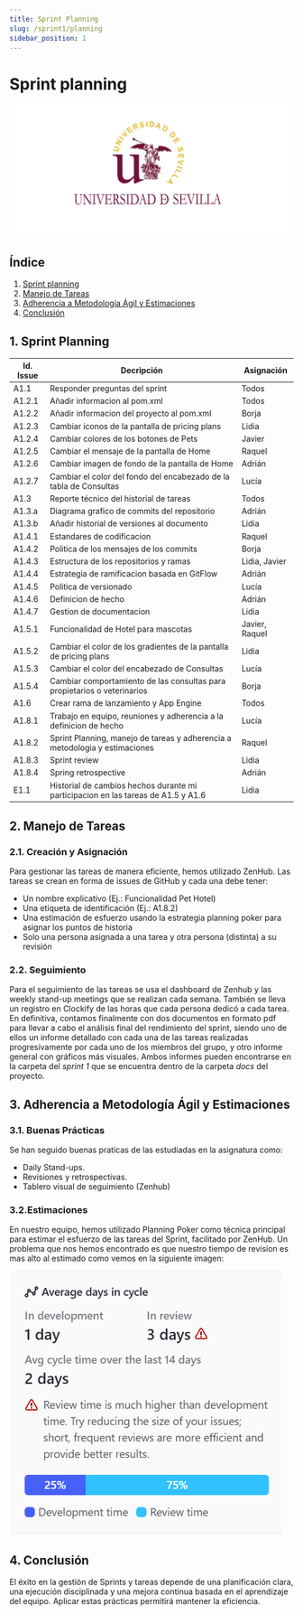 ```yaml
---
title: Sprint Planning
slug: /sprint1/planning
sidebar_position: 1
---
```


# Sprint planning

![Logo Universidad de Sevilla](./img/banner.jpg) 

## Índice
1. [Sprint planning](#1-sprint-planning)
2. [Manejo de Tareas](#2-manejo-de-tareas)
3. [Adherencia a Metodología Ágil y Estimaciones](#3-adherencia-a-metodología-ágil-y-estimaciones)
4. [Conclusión](#4-conclusión)


## 1. Sprint Planning

| Id. Issue | Decripción                                                                        | Asignación     |
| --------- | --------------------------------------------------------------------------------- | -------------- |
| A1.1      | Responder preguntas del sprint                                                    | Todos          |
| A1.2.1    | Añadir informacion al pom.xml                                                     | Todos          |
| A1.2.2    | Añadir informacion del proyecto al pom.xml                                        | Borja          |
| A1.2.3    | Cambiar iconos de la pantalla de pricing plans                                    | Lidia          |
| A1.2.4    | Cambiar colores de los botones de Pets                                            | Javier         |
| A1.2.5    | Cambiar el mensaje de la pantalla de Home                                         | Raquel         |
| A1.2.6    | Cambiar imagen de fondo de la pantalla de Home                                    | Adrián         |
| A1.2.7    | Cambiar el color del fondo del encabezado de la tabla de Consultas                | Lucía          |
| A1.3      | Reporte técnico del historial de tareas                                           | Todos          |
| A1.3.a    | Diagrama grafico de commits del repositorio                                       | Adrián         |
| A1.3.b    | Añadir historial de versiones al documento                                        | Lidia          |
| A1.4.1    | Estandares de codificacion                                                        | Raquel         |
| A1.4.2    | Politica de los mensajes de los commits                                           | Borja          |
| A1.4.3    | Estructura de los repositorios y ramas                                            | Lidia, Javier  |
| A1.4.4    | Estrategia de ramificacion basada en GitFlow                                      | Adrián         |
| A1.4.5    | Politica de versionado                                                            | Lucía          |
| A1.4.6    | Definicion de hecho                                                               | Adrián         |
| A1.4.7    | Gestion de documentacion                                                          | Lidia          |
| A1.5.1    | Funcionalidad de Hotel para mascotas                                              | Javier, Raquel |
| A1.5.2    | Cambiar el color de los gradientes de la pantalla de pricing plans                | Lidia          |
| A1.5.3    | Cambiar el color del encabezado de Consultas                                      | Lucía          |
| A1.5.4    | Cambiar comportamiento de las consultas para propietarios o veterinarios          | Borja          |
| A1.6      | Crear rama de lanzamiento y App Engine                                            | Todos          |
| A1.8.1    | Trabajo en equipo, reuniones y adherencia a la definicion de hecho                | Lucía          |
| A1.8.2    | Sprint Planning, manejo de tareas y adherencia a metodologia y estimaciones       | Raquel         |
| A1.8.3    | Sprint review                                                                     | Lidia          |
| A1.8.4    | Spring retrospective                                                              | Adrián         |
| E1.1      | Historial de cambios hechos durante mi participacion en las tareas de A1.5 y A1.6 | Lidia          |

## 2. Manejo de Tareas

### 2.1. Creación y Asignación

Para gestionar las tareas de manera eficiente, hemos utilizado ZenHub.
Las tareas se crean en forma de issues de GitHub y cada una debe tener:

- Un nombre explicativo (Ej.: Funcionalidad Pet Hotel)
- Una etiqueta de identificación (Ej.: A1.8.2)
- Una estimación de esfuerzo usando la estrategia planning poker para asignar los puntos de historia
- Solo una persona asignada a una tarea y otra persona (distinta) a su revisión

### 2.2. Seguimiento

Para el seguimiento de las tareas se usa el dashboard de Zenhub y las weekly stand-up meetings que se realizan cada semana. También se lleva un registro en Clockify de las horas que cada persona dedicó a cada tarea. En definitiva, contamos finalmente con dos documentos en formato pdf para llevar a cabo el análisis final del rendimiento del sprint, siendo uno de ellos un informe detallado con cada una de las tareas realizadas progresivamente por cada uno de los miembros del grupo, y otro informe general con gráficos más visuales. Ambos informes pueden encontrarse en la carpeta del _sprint 1_ que se encuentra dentro de la carpeta _docs_ del proyecto.

## 3. Adherencia a Metodología Ágil y Estimaciones

### 3.1. Buenas Prácticas

Se han seguido buenas praticas de las estudiadas en la asignatura como:

- Daily Stand-ups.
- Revisiones y retrospectivas.
- Tablero visual de seguimiento (Zenhub)

### 3.2.Estimaciones

En nuestro equipo, hemos utilizado Planning Poker como técnica principal para estimar el esfuerzo de las tareas del Sprint, facilitado por ZenHub.
Un problema que nos hemos encontrado es que nuestro tiempo de revision es mas alto al estimado como vemos en la siguiente imagen:

![review time](./img/image.png)

## 4. Conclusión

El éxito en la gestión de Sprints y tareas depende de una planificación clara, una ejecución disciplinada y una mejora continua basada en el aprendizaje del equipo. Aplicar estas prácticas permitirá mantener la eficiencia.

